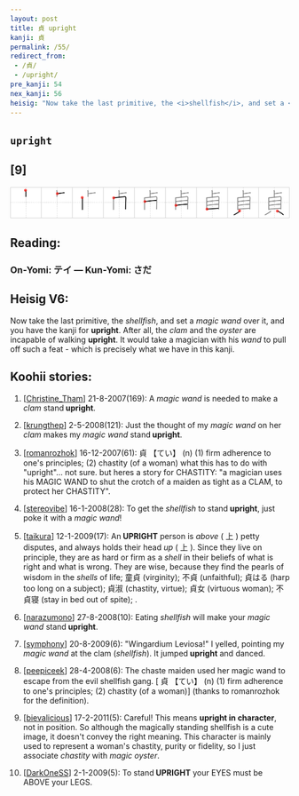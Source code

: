 ```yaml
---
layout: post
title: 貞 upright
kanji: 貞
permalink: /55/
redirect_from:
 - /貞/
 - /upright/
pre_kanji: 54
nex_kanji: 56
heisig: "Now take the last primitive, the <i>shellfish</i>, and set a <i>magic wand</i> over it, and you have the kanji for <b>upright</b>. After all, the <i>clam</i> and the <i>oyster</i> are incapable of walking <b>upright</b>. It would take a magician with his <i>wand</i> to pull off such a feat - which is precisely what we have in this kanji."
---
```


## `upright`

## [9]

<div class="stroke"><img src="../images/E8B29E.png" /></div>

## Reading:

### On-Yomi: テイ &mdash; Kun-Yomi: さだ

## Heisig V6:

Now take the last primitive, the <i>shellfish</i>, and set a <i>magic wand</i> over it, and you have the kanji for <b>upright</b>. After all, the <i>clam</i> and the <i>oyster</i> are incapable of walking <b>upright</b>. It would take a magician with his <i>wand</i> to pull off such a feat - which is precisely what we have in this kanji.

## Koohii stories:

1) [<a href="http://kanji.koohii.com/profile/Christine_Tham">Christine_Tham</a>] 21-8-2007(169): A <em>magic wand</em> is needed to make a <em>clam</em> stand<strong> upright</strong>.

2) [<a href="http://kanji.koohii.com/profile/krungthep">krungthep</a>] 2-5-2008(121): Just the thought of my <em>magic wand</em> on her <em>clam</em> makes my <em>magic wand</em> stand<strong> upright</strong>.

3) [<a href="http://kanji.koohii.com/profile/romanrozhok">romanrozhok</a>] 16-12-2007(61): 貞 【てい】 (n) (1) firm adherence to one&#039;s principles; (2) chastity (of a woman) what this has to do with &quot;upright&quot;... not sure. but heres a story for CHASTITY: &quot;a magician uses his MAGIC WAND to shut the crotch of a maiden as tight as a CLAM, to protect her CHASTITY&quot;.

4) [<a href="http://kanji.koohii.com/profile/stereovibe">stereovibe</a>] 16-1-2008(28): To get the <em>shellfish</em> to stand<strong> upright</strong>, just poke it with a <em>magic wand</em>!

5) [<a href="http://kanji.koohii.com/profile/taikura">taikura</a>] 12-1-2009(17): An<strong> UPRIGHT</strong> person is <em>above</em> ( 上 ) petty disputes, and always holds their head <em>up</em> ( 上 ). Since they live on principle, they are as hard or firm as a <em>shell</em> in their beliefs of what is right and what is wrong. They are wise, because they find the pearls of wisdom in the <em>shells</em> of life; 童貞 (virginity); 不貞 (unfaithful); 貞はる (harp too long on a subject); 貞淑 (chastity, virtue); 貞女 (virtuous woman); 不貞寝 (stay in bed out of spite); .

6) [<a href="http://kanji.koohii.com/profile/narazumono">narazumono</a>] 27-8-2008(10): Eating <em>shellfish</em> will make your <em>magic wand</em> stand<strong> upright</strong>.

7) [<a href="http://kanji.koohii.com/profile/symphony">symphony</a>] 20-8-2009(6): &quot;Wingardium Leviosa!&quot; I yelled, pointing my <em>magic wand</em> at the clam (<em>shellfish</em>). It jumped<strong> upright</strong> and danced.

8) [<a href="http://kanji.koohii.com/profile/peepiceek">peepiceek</a>] 28-4-2008(6): The chaste maiden used her magic wand to escape from the evil shellfish gang. [ 貞 【てい】 (n) (1) firm adherence to one&#039;s principles; (2) chastity (of a woman)] (thanks to romanrozhok for the definition).

9) [<a href="http://kanji.koohii.com/profile/bievalicious">bievalicious</a>] 17-2-2011(5): Careful! This means <strong>upright in character</strong>, not in position. So although the magically standing shellfish is a cute image, it doesn&#039;t convey the right meaning. This character is mainly used to represent a woman&#039;s chastity, purity or fidelity, so I just associate <em>chastity</em> with <em>magic oyster</em>.

10) [<a href="http://kanji.koohii.com/profile/DarkOneSS">DarkOneSS</a>] 2-1-2009(5): To stand<strong> UPRIGHT</strong> your EYES must be ABOVE your LEGS.
